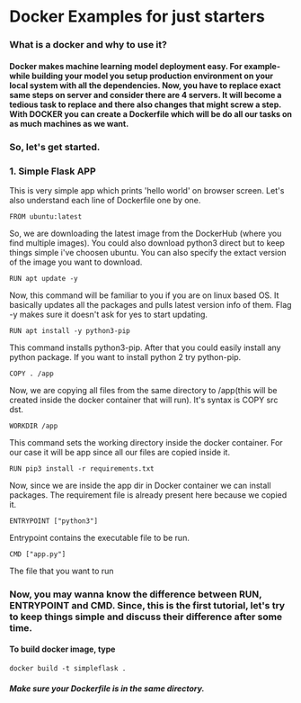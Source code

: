 # Docker Examples for just starters

### What is a docker and why to use it?
#### Docker makes machine learning model deployment easy. For example- while building your model you setup production environment on your local system with all the dependencies. Now, you have to replace exact same steps on server and consider there are 4 servers. It will become a tedious task to replace and there also changes that might screw a step. With DOCKER you can create a Dockerfile which will be do all our tasks on as much machines as we want.

### So, let's get started.

### 1. Simple Flask APP
This is very simple app which prints 'hello world' on browser screen.
Let's also understand each line of Dockerfile one by one.
```
FROM ubuntu:latest
```
So, we are downloading the latest image from the DockerHub (where you find multiple images). You could also download python3 direct but to keep things simple i've choosen ubuntu. You can also specify the extact version of the image you want to download.

```
RUN apt update -y
```
Now, this command will be familiar to you if you are on linux based OS. It basically updates all the packages and pulls latest version info of them. Flag -y makes sure it doesn't ask for yes to start updating.

```
RUN apt install -y python3-pip
```
This command installs python3-pip. After that you could easily install any python package. If you want to install python 2 try python-pip.

```
COPY . /app
```
Now, we are copying all files from the same directory to /app(this will be created inside the docker container that will run). It's syntax is COPY src dst.

```
WORKDIR /app
```
This command sets the working directory inside the docker container. For our case it will be app since all our files are copied inside it.

```
RUN pip3 install -r requirements.txt
```
Now, since we are inside the app dir in Docker container we can install packages. The requirement file is already present here because we copied it.

```
ENTRYPOINT ["python3"]
```
Entrypoint contains the executable file to be run.

```
CMD ["app.py"]
```
The file that you want to run

### Now, you may wanna know the difference between RUN, ENTRYPOINT and CMD. Since, this is the first tutorial, let's try to keep things simple and discuss their difference after some time.

#### To build docker image, type
```
docker build -t simpleflask .
```
##### Make sure your Dockerfile is in the same directory.
